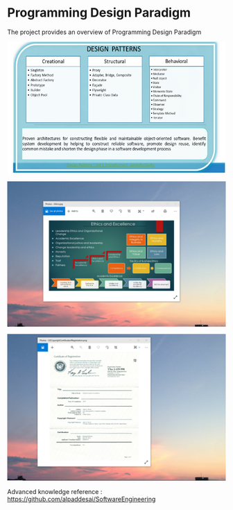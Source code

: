 # Programming Design Paradigm

The project provides an overview of Programming Design Paradigm

![image](DesignPatterns.png) 

![image](EthicsandExcellence.png)

![image](USCopyrightCertificate.png)

Advanced knowledge reference : https://github.com/alpaddesai/SoftwareEngineering

